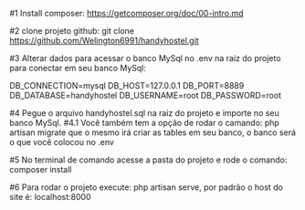 
#1
Install composer: https://getcomposer.org/doc/00-intro.md

#2
clone projeto github: git clone https://github.com/Welington6991/handyhostel.git

#3
Alterar dados para acessar o banco MySql no .env na raiz do projeto para conectar em seu banco MySql:

DB_CONNECTION=mysql
DB_HOST=127.0.0.1
DB_PORT=8889
DB_DATABASE=handyhostel
DB_USERNAME=root
DB_PASSWORD=root

#4
Pegue o arquivo handyhostel.sql na raiz do projeto e importe no seu banco MySql.
#4.1
Você também tem a opção de rodar o camando: php artisan migrate que o mesmo irá criar as tables em seu banco, o banco será o que você colocou no .env

#5
No terminal de comando acesse a pasta do projeto e rode o comando: composer install

#6
Para rodar o projeto execute: php artisan serve, por padrão o host do site é: localhost:8000